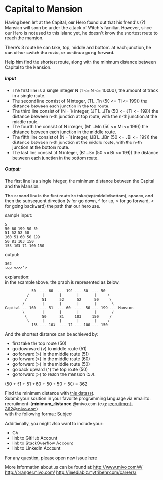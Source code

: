 # Capital to Mansion

Having been left at the Capital, our Hero found out that his friend's (?) Mansion will soon be under the attack of Witch's familiar.
However, since our Hero is not used to this island yet, he doesn't know the shortest route to reach the mansion.

There's 3 route he can take, top, middle and bottom. at each junction, he can either switch the route, or continue going forward.

Help him find the shortest route, along with the minimum distance between Capital to the Mansion.

##### Input

- The first line is a single integer N (1 <= N <= 10000), the amount of track in a single route.
- The second line consist of N integer, (T1...Tn (50 <= Ti <= 199)) the distance between each junction in the top route.
- The third line consist of (N - 1) integer, (JT1...JTn (50 <= JTi <= 199)) the distance between n-th junction at top route, with the n-th junction at the middle route.
- The fourth line consist of N integer, (M1...Mn (50 <= Mi <= 199)) the distance between each junction in the middle route.
- The fifth line consist of (N - 1) integer, (JB1...JBn (50 <= JBi <= 199)) the distance between n-th junction at the middle route, with the n-th junction at the bottom route.
- The last line consist of N integer, (B1...Bn (50 <= Bi <= 199)) the distance between each junction in the bottom route.

##### Output:
The first line is a single integer, the minimum distance between the Capital and the Mansion.

The second line is the first route he take(top/middle/bottom), spaces, and then the subsequent direction (v for go down, ^ for up, > for go forward, < for going backward) the path that our hero use.

sample input:

    5
    50 60 199 50 50
    51 52 52 50
    160 51 60 50 199
    50 81 103 150
    153 103 71 100 150

output:

    362
    top v>>>^>


explanation:  
in the example above, the graph is represented as below,

                50  --- 60  --- 199 --- 50  --- 50
              /      |       |       |       |     \
             /       51      52      52      50     \
            /        |       |       |       |       \
    Capital -- 160  --- 51  --- 60  ---  50 --- 199 --- Mansion
            \        |       |       |       |       /
             \       50      81     103     150     /
              \      |       |       |       |     /
                153 --- 103  --- 71 --- 100 --- 150

And the shortest distance can be achieved by:

- first take the top route (50)
- go downward (v) to middle route (51)
- go forward (>) in the middle route (51)
- go forward (>) in the middle route (60)
- go forward (>) in the middle route (50)
- go back upward (^) the top route (50)
- go forward (>) to reach the mansion (50).

(50 + 51 + 51 + 60 + 50 + 50 + 50) = 362

Find the minimum distance with [this dataset](dataset.txt).  
Submit your solution in your favorite programming language via email to:  
recruitment-{**minimum_distance**}@mivo.com (e.g: recruitment-362@mivo.com)  
with the following format:
Subject 

Additionally, you might also want to include your:
- CV
- link to GitHub Account
- link to StackOverflow Account
- link to LinkedIn Account

For any question, please open new issue [here](https://github.com/MivoRecruitment/TestMasuk/issues)

More Information about us can be found at:
http://www.mivo.com/#/
http://oranger.mivo.com/
http://imediabiz.mytribehr.com/careers/
